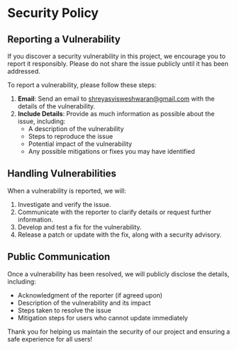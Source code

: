 # Security Policy

## Reporting a Vulnerability

If you discover a security vulnerability in this project, we encourage you to report it responsibly. Please do not share the issue publicly until it has been addressed.

To report a vulnerability, please follow these steps:

1. **Email**: Send an email to shreyasvisweshwaran@gmail.com with the details of the vulnerability.
2. **Include Details**: Provide as much information as possible about the issue, including:
   - A description of the vulnerability
   - Steps to reproduce the issue
   - Potential impact of the vulnerability
   - Any possible mitigations or fixes you may have identified

## Handling Vulnerabilities

When a vulnerability is reported, we will:
1. Investigate and verify the issue.
2. Communicate with the reporter to clarify details or request further information.
3. Develop and test a fix for the vulnerability.
4. Release a patch or update with the fix, along with a security advisory.

## Public Communication

Once a vulnerability has been resolved, we will publicly disclose the details, including:
- Acknowledgment of the reporter (if agreed upon)
- Description of the vulnerability and its impact
- Steps taken to resolve the issue
- Mitigation steps for users who cannot update immediately

Thank you for helping us maintain the security of our project and ensuring a safe experience for all users!
